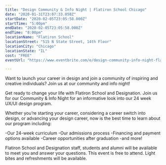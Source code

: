 ```yaml
---
title: "Design Community & Info Night | Flatiron School Chicago"
date: "2020-01-31T23:07:33.058Z"
startDate: "2020-02-05T23:05:58.000Z"
startTime: "5:00pm"
endDate: "2020-02-05T23:05:58.000Z"
endTime: "8:00pm"
locationName: "Flatiron School"
locationStreet: "515 N State Street, 14th Floor"
locationCity: "Chicago"
locationState: "IL"
cost: "FREE"
eventUrl: "https://www.eventbrite.com/e/design-community-info-night-flatiron-school-chicago-tickets-91095163085"

---
```


Want to launch your career in design and join a community of inspiring and creative individuals? Join us at our community and info night!

Get ready to change your life with Flatiron School and Designation. Join us for our Community & Info Night for an informative look into our 24 week UX/UI design program.

Whether you’re starting your career, considering a career switch into design, or advancing your design career, now is the best time to learn about our program including:

-Our 24-week curriculum
-Our admissions process
-Financing and payment options available
-Career opportunities after graduation
-and more!

Flatiron School and Designation staff, students and alumni will be available to meet you and answer your questions. This event is free to attend. Light bites and refreshments will be available.

